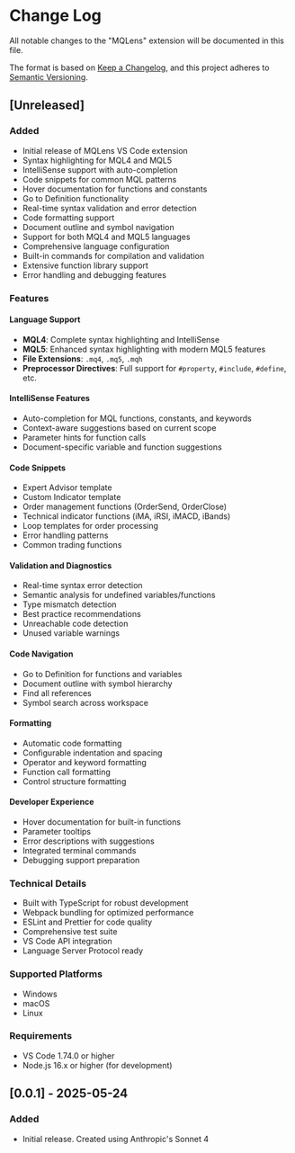 # Change Log

All notable changes to the "MQLens" extension will be documented in this file.

The format is based on [Keep a Changelog](https://keepachangelog.com/en/1.0.0/),
and this project adheres to [Semantic Versioning](https://semver.org/spec/v2.0.0.html).

## [Unreleased]

### Added

- Initial release of MQLens VS Code extension
- Syntax highlighting for MQL4 and MQL5
- IntelliSense support with auto-completion
- Code snippets for common MQL patterns
- Hover documentation for functions and constants
- Go to Definition functionality
- Real-time syntax validation and error detection
- Code formatting support
- Document outline and symbol navigation
- Support for both MQL4 and MQL5 languages
- Comprehensive language configuration
- Built-in commands for compilation and validation
- Extensive function library support
- Error handling and debugging features

### Features

#### Language Support

- **MQL4**: Complete syntax highlighting and IntelliSense
- **MQL5**: Enhanced syntax highlighting with modern MQL5 features
- **File Extensions**: `.mq4`, `.mq5`, `.mqh`
- **Preprocessor Directives**: Full support for `#property`, `#include`, `#define`, etc.

#### IntelliSense Features

- Auto-completion for MQL functions, constants, and keywords
- Context-aware suggestions based on current scope
- Parameter hints for function calls
- Document-specific variable and function suggestions

#### Code Snippets

- Expert Advisor template
- Custom Indicator template
- Order management functions (OrderSend, OrderClose)
- Technical indicator functions (iMA, iRSI, iMACD, iBands)
- Loop templates for order processing
- Error handling patterns
- Common trading functions

#### Validation and Diagnostics

- Real-time syntax error detection
- Semantic analysis for undefined variables/functions
- Type mismatch detection
- Best practice recommendations
- Unreachable code detection
- Unused variable warnings

#### Code Navigation

- Go to Definition for functions and variables
- Document outline with symbol hierarchy
- Find all references
- Symbol search across workspace

#### Formatting

- Automatic code formatting
- Configurable indentation and spacing
- Operator and keyword formatting
- Function call formatting
- Control structure formatting

#### Developer Experience

- Hover documentation for built-in functions
- Parameter tooltips
- Error descriptions with suggestions
- Integrated terminal commands
- Debugging support preparation

### Technical Details

- Built with TypeScript for robust development
- Webpack bundling for optimized performance
- ESLint and Prettier for code quality
- Comprehensive test suite
- VS Code API integration
- Language Server Protocol ready

### Supported Platforms

- Windows
- macOS
- Linux

### Requirements

- VS Code 1.74.0 or higher
- Node.js 16.x or higher (for development)

## [0.0.1] - 2025-05-24

### Added

- Initial release. Created using Anthropic's Sonnet 4
